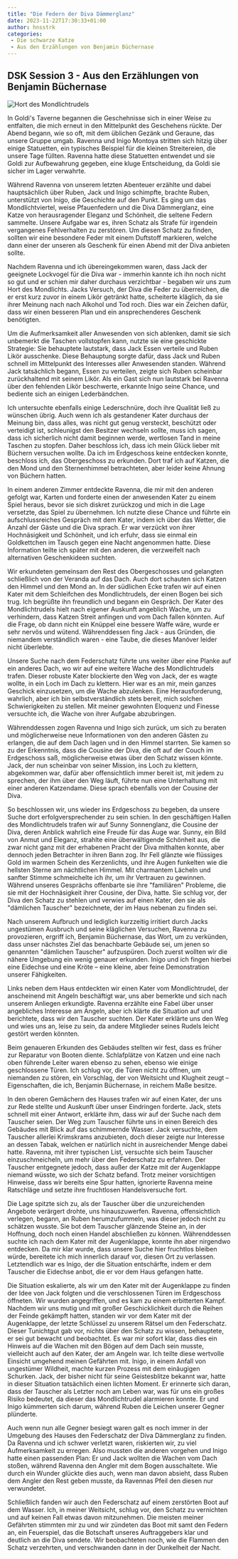 ```yaml
---
title: "Die Federn der Diva Dämmerglanz"
date: 2023-11-22T17:30:33+01:00
author: hnsstrk
categories:
 - Die schwarze Katze
 - Aus den Erzählungen von Benjamin Büchernase
---
```


## DSK Session 3 - Aus den Erzählungen von Benjamin Büchernase

![Hort des Mondlichtrudels](/uploads/mondlichthort.webp)

In Goldi's Taverne begannen die Geschehnisse sich in einer Weise zu entfalten, die mich erneut in den Mittelpunkt des Geschehens rückte. Der Abend begann, wie so oft, mit dem üblichen Gezänk und Geraune, das unsere Gruppe umgab. Ravenna und Inigo Montoya stritten sich hitzig über einige Statuetten, ein typisches Beispiel für die kleinen Streitereien, die unsere Tage füllten. Ravenna hatte diese Statuetten entwendet und sie Goldi zur Aufbewahrung gegeben, eine kluge Entscheidung, da Goldi sie sicher im Lager verwahrte.

Während Ravenna von unserem letzten Abenteuer erzählte und dabei hauptsächlich über Ruben, Jack und Inigo schimpfte, brachte Ruben, unterstützt von Inigo, die Geschichte auf den Punkt. Es ging um das Mondlichtviertel, weise Pfauenfedern und die Diva Dämmerglanz, eine Katze von herausragender Eleganz und Schönheit, die seltene Federn sammelte. Unsere Aufgabe war es, ihren Schatz als Strafe für irgendein vergangenes Fehlverhalten zu zerstören. Um diesen Schatz zu finden, sollten wir eine besondere Feder mit einem Duftstoff markieren, welche dann einer der unseren als Geschenk für einen Abend mit der Diva anbieten sollte.

Nachdem Ravenna und ich übereingekommen waren, dass Jack der geeignete Lockvogel für die Diva war - immerhin kannte ich ihn noch nicht so gut und er schien mir daher durchaus verzichtbar - begaben wir uns zum Hort des Mondlichts. Jacks Versuch, der Diva die Feder zu überreichen, die er erst kurz zuvor in einem Likör getränkt hatte, scheiterte kläglich, da sie ihrer Meinung nach nach Alkohol und Tod roch. Dies war ein Zeichen dafür, dass wir einen besseren Plan und ein ansprechenderes Geschenk benötigten.

Um die Aufmerksamkeit aller Anwesenden von sich ablenken, damit sie sich unbemerkt die Taschen vollstopfen kann, nutzte sie eine geschickte Strategie: Sie behauptete lautstark, dass Jack Essen verteile und Ruben Likör ausschenke. Diese Behauptung sorgte dafür, dass Jack und Ruben schnell im Mittelpunkt des Interesses aller Anwesenden standen. Während Jack tatsächlich begann, Essen zu verteilen, zeigte sich Ruben scheinbar zurückhaltend mit seinem Likör. Als ein Gast sich nun lautstark bei Ravenna über den fehlenden Likör beschwerte, erkannte Inigo seine Chance, und bediente sich an einigen Lederbändchen.

Ich untersuchte ebenfalls einige Lederschnüre, doch ihre Qualität ließ zu wünschen übrig. Auch wenn ich als gestandener Kater durchaus der Meinung bin, dass alles, was nicht gut genug versteckt, beschützt oder verteidigt ist, schleunigst den Besitzer wechseln sollte, muss ich sagen, dass ich sicherlich nicht damit beginnen werde, wertlosen Tand in meine Taschen zu stopfen. Daher beschloss ich, dass ich mein Glück lieber mit Büchern versuchen wollte. Da ich im Erdgeschoss keine entdecken konnte, beschloss ich, das Obergeschoss zu erkunden. Dort traf ich auf Katzen, die den Mond und den Sternenhimmel betrachteten, aber leider keine Ahnung von Büchern hatten.

In einem anderen Zimmer entdeckte Ravenna, die mir mit den anderen gefolgt war, Karten und forderte einen der anwesenden Kater zu einem Spiel heraus, bevor sie sich diskret zurückzog und mich in die Lage versetzte, das Spiel zu übernehmen. Ich nutzte diese Chance und führte ein aufschlussreiches Gespräch mit dem Kater, indem ich über das Wetter, die Anzahl der Gäste und die Diva sprach. Er war verzückt von ihrer Hochnäsigkeit und Schönheit, und ich erfuhr, dass sie einmal ein Goldkettchen im Tausch gegen eine Nacht angenommen hatte. Diese Information teilte ich später mit den anderen, die verzweifelt nach alternativen Geschenkideen suchten.

Wir erkundeten gemeinsam den Rest des Obergeschosses und gelangten schließlich von der Veranda auf das Dach. Auch dort schauten sich Katzen den Himmel und den Mond an. In der südlichen Ecke trafen wir auf einen Kater mit dem Schleifchen des Mondlichtrudels, der einen Bogen bei sich trug. Ich begrüßte ihn freundlich und begann ein Gespräch. Der Kater des Mondlichtrudels hielt nach eigener Auskunft angeblich Wache, um zu verhindern, dass Katzen Streit anfingen und vom Dach fallen könnten. Auf die Frage, ob dann nicht ein Knüppel eine bessere Waffe wäre, wurde er sehr nervös und wütend. Währenddessen fing Jack - aus Gründen, die niemandem verständlich waren - eine Taube, die dieses Manöver leider nicht überlebte.

Unsere Suche nach dem Federschatz führte uns weiter über eine Planke auf ein anderes Dach, wo wir auf eine weitere Wache des Mondlichtrudels trafen. Dieser robuste Kater blockierte den Weg von Jack, der es wagte wollte, in ein Loch im Dach zu klettern. Hier war es an mir, mein ganzes Geschick einzusetzen, um die Wache abzulenken. Eine Herausforderung, wahrlich, aber ich bin selbstverständlich stets bereit, mich solchen Schwierigkeiten zu stellen. Mit meiner gewohnten Eloquenz und Finesse versuchte ich, die Wache von ihrer Aufgabe abzubringen.

Währenddessen zogen Ravenna und Inigo sich zurück, um sich zu beraten und möglicherweise neue Informationen von den anderen Gästen zu erlangen, die auf dem Dach lagen und in den Himmel starrten. Sie kamen so zu der Erkenntnis, dass die Cousine der Diva, die oft auf der Couch im Erdgeschoss saß, möglicherweise etwas über den Schatz wissen könnte. Jack, der nun scheinbar von seiner Mission, ins Loch zu klettern, abgekommen war, dafür aber offensichtlich immer bereit ist, mit jedem zu sprechen, der ihm über den Weg läuft, führte nun eine Unterhaltung mit einer anderen Katzendame. Diese sprach ebenfalls von der Cousine der Diva.

So beschlossen wir, uns wieder ins Erdgeschoss zu begeben, da unsere Suche dort erfolgversprechender zu sein schien. In den geschäftigen Hallen des Mondlichtrudels trafen wir auf Sunny Sonnenglanz, die Cousine der Diva, deren Anblick wahrlich eine Freude für das Auge war. Sunny, ein Bild von Anmut und Eleganz, strahlte eine überwältigende Schönheit aus, die zwar nicht ganz mit der erhabenen Pracht der Diva mithalten konnte, aber dennoch jeden Betrachter in ihren Bann zog. Ihr Fell glänzte wie flüssiges Gold im warmen Schein des Kerzenlichts, und ihre Augen funkelten wie die hellsten Sterne am nächtlichen Himmel. Mit charmantem Lächeln und sanfter Stimme schmeichelte ich ihr, um ihr Vertrauen zu gewinnen. Während unseres Gesprächs offenbarte sie ihre "familiären" Probleme, die sie mit der Hochnäsigkeit ihrer Cousine, der Diva, hatte. Sie schlug vor, der Diva den Schatz zu stehlen und verwies auf einen Kater, den sie als "dämlichen Tauscher" bezeichnete, der im Haus nebenan zu finden sei.

Nach unserem Aufbruch und lediglich kurzzeitig irritiert durch Jacks ungestümen Ausbruch und seine kläglichen Versuchen, Ravenna zu provozieren, ergriff ich, Benjamin Büchernase, das Wort, um zu verkünden, dass unser nächstes Ziel das benachbarte Gebäude sei, um jenen so genannten "dämlichen Tauscher" aufzuspüren. Doch zuerst wollten wir die nähere Umgebung ein wenig genauer erkunden. Inigo und ich fingen hierbei eine Eidechse und eine Kröte – eine kleine, aber feine Demonstration unserer Fähigkeiten.

Links neben dem Haus entdeckten wir einen Kater vom Mondlichtrudel, der anscheinend mit Angeln beschäftigt war, uns aber bemerkte und sich nach unserem Anliegen erkundigte. Ravenna erzählte eine Fabel über unser angebliches Interesse am Angeln, aber ich klärte die Situation auf und berichtete, dass wir den Tauscher suchten. Der Kater erklärte uns den Weg und wies uns an, leise zu sein, da andere Mitglieder seines Rudels leicht gestört werden könnten.

Beim genaueren Erkunden des Gebäudes stellten wir fest, dass es früher zur Reparatur von Booten diente. Schlafplätze von Katzen und eine nach oben führende Leiter waren ebenso zu sehen, ebenso wie einige geschlossene Türen. Ich schlug vor, die Türen nicht zu öffnen, um niemanden zu stören, ein Vorschlag, der von Weitsicht und Klugheit zeugt – Eigenschaften, die ich, Benjamin Büchernase, in reichem Maße besitze.

In den oberen Gemächern des Hauses trafen wir auf einen Kater, der uns zur Rede stellte und Auskunft über unser Eindringen forderte. Jack, stets schnell mit einer Antwort, erklärte ihm, dass wir auf der Suche nach dem Tauscher seien. Der Weg zum Tauscher führte uns in einen Bereich des Gebäudes mit Blick auf das schimmernde Wasser. Jack versuchte, dem Tauscher allerlei Krimskrams anzubieten, doch dieser zeigte nur Interesse an dessen Tabak, welchen er natürlich nicht in ausreichender Menge dabei hatte. Ravenna, mit ihrer typischen List, versuchte sich beim Tauscher einzuschmeicheln, um mehr über den Federschatz zu erfahren. Der Tauscher entgegnete jedoch, dass außer der Katze mit der Augenklappe niemand wüsste, wo sich der Schatz befand. Trotz meiner vorsichtigen Hinweise, dass wir bereits eine Spur hatten, ignorierte Ravenna meine Ratschläge und setzte ihre fruchtlosen Handelsversuche fort.

Die Lage spitzte sich zu, als der Tauscher über die unzureichenden Angebote verärgert drohte, uns hinauszuwerfen. Ravenna, offensichtlich verlegen, begann, an Ruben herumzufummeln, was dieser jedoch nicht zu schätzen wusste. Sie bot dem Tauscher glänzende Steine an, in der Hoffnung, doch noch einen Handel abschließen zu können. Währenddessen suchte ich nach dem Kater mit der Augenklappe, konnte ihn aber nirgendwo entdecken. Da mir klar wurde, dass unsere Suche hier fruchtlos bleiben würde, bereitete ich mich innerlich darauf vor, diesen Ort zu verlassen. Letztendlich war es Inigo, der die Situation entschärfte, indem er dem Tauscher die Eidechse anbot, die er vor dem Haus gefangen hatte.

Die Situation eskalierte, als wir um den Kater mit der Augenklappe zu finden der Idee von Jack folgten und die verschlossenen Türen im Erdgeschoss öffneten. Wir wurden angegriffen, und es kam zu einem erbitterten Kampf. Nachdem wir uns mutig und mit großer Geschicklichkeit durch die Reihen der Feinde gekämpft hatten, standen wir vor dem Kater mit der Augenklappe, der letzte Schlüssel zu unserem Rätsel um den Federschatz. Dieser Tunichtgut gab vor, nichts über den Schatz zu wissen, behauptete, er sei gut bewacht und beobachtet. Es war mir sofort klar, dass dies ein Hinweis auf die Wachen mit den Bögen auf dem Dach sein musste, vielleicht auch auf den Kater, der am Angeln war. Ich teilte diese wertvolle Einsicht umgehend meinen Gefährten mit. Inigo, in einem Anfall von ungestümer Wildheit, machte kurzen Prozess mit dem einäugigen Schurken. Jack, der bisher nicht für seine Geistesblitze bekannt war, hatte in dieser Situation tatsächlich einen lichten Moment. Er erinnerte sich daran, dass der Tauscher als Letzter noch am Leben war, was für uns ein großes Risiko bedeutet, da dieser das Mondlichtrudel alarmieren konnte. Er und Inigo kümmerten sich darum, während Ruben die Leichen unserer Gegner plünderte.

Auch wenn nun alle Gegner besiegt waren galt es noch immer in der Umgebung des Hauses den Federschatz der Diva Dämmerglanz zu finden. Da Ravenna und ich schwer verletzt waren, riskierten wir, zu viel Aufmerksamkeit zu erregen. Also mussten die anderen vorgehen und Inigo hatte einen passenden Plan: Er und Jack wollten die Wachen vom Dach stoßen, während Ravenna den Angler mit dem Bogen ausschaltete. Wie durch ein Wunder glückte dies auch, wenn man davon absieht, dass Ruben dem Angler den Rest geben musste, da Ravennas Pfeil den diesen nur verwundetet.

Schließlich fanden wir auch den Federschatz auf einem zerstörten Boot auf dem Wasser. Ich, in meiner Weitsicht, schlug vor, den Schatz zu vernichten und auf keinen Fall etwas davon mitzunehmen. Die meisten meiner Gefährten stimmten mir zu und wir zündeten das Boot mit samt den Federn an, ein Feuerspiel, das die Botschaft unseres Auftraggebers klar und deutlich an die Diva sendete. Wir beobachteten noch, wie die Flammen den Schatz verzehrten, und verschwanden dann in der Dunkelheit der Nacht.